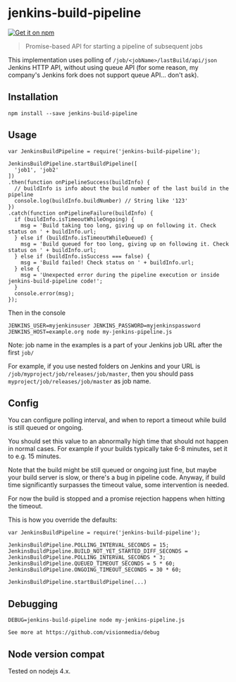 jenkins-build-pipeline
======================

[![Get it on npm](https://nodei.co/npm/jenkins-build-pipeline.png?compact=true)](https://www.npmjs.org/package/jenkins-build-pipeline)

> Promise-based API for starting a pipeline of subsequent jobs

This implementation uses polling of `/job/<jobName>/lastBuild/api/json` Jenkins HTTP API,
without using queue API (for some reason, my company's Jenkins fork does not support queue API... don't ask).

Installation
-----------

    npm install --save jenkins-build-pipeline

Usage
-----

    var JenkinsBuildPipeline = require('jenkins-build-pipeline');

    JenkinsBuildPipeline.startBuildPipeline([
      'job1', 'job2'
    ])
    .then(function onPipelineSuccess(buildInfo) {
      // buildInfo is info about the build number of the last build in the pipeline
      console.log(buildInfo.buildNumber) // String like '123'
    })
    .catch(function onPipelineFailure(buildInfo) {
      if (buildInfo.isTimeoutWhileOngoing) {
        msg = 'Build taking too long, giving up on following it. Check status on ' + buildInfo.url;
      } else if (buildInfo.isTimeoutWhileQueued) {
        msg = 'Build queued for too long, giving up on following it. Check status on ' + buildInfo.url;
      } else if (buildInfo.isSuccess === false) {
        msg = 'Build failed! Check status on ' + buildInfo.url;
      } else {
        msg = 'Unexpected error during the pipeline execution or inside jenkins-build-pipeline code!';
      }
      console.error(msg);
    });


Then in the console

    JENKINS_USER=myjenkinsuser JENKINS_PASSWORD=myjenkinspassword JENKINS_HOST=example.org node my-jenkins-pipeline.js

Note: job name in the examples is a part of your Jenkins job URL after the first `job/`

For example, if you use nested folders on Jenkins and your URL is `/job/myproject/job/releases/job/master`,
then you should pass `myproject/job/releases/job/master` as job name.

Config
------

You can configure polling interval, and when to report a timeout while build is still queued or ongoing.

You should set this value to an abnormally high time that should not happen in normal cases.
For example if your builds typically take 6-8 minutes, set it to e.g. 15 minutes.

Note that the build might be still queued or ongoing just fine, but maybe your build server is slow,
or there's a bug in pipeline code. Anyway, if build time significantly surpasses the timeout value,
some intervention is needed.

For now the build is stopped and a promise rejection happens when hitting the timeout.

This is how you override the defaults:

    var JenkinsBuildPipeline = require('jenkins-build-pipeline');

    JenkinsBuildPipeline.POLLING_INTERVAL_SECONDS = 15;
    JenkinsBuildPipeline.BUILD_NOT_YET_STARTED_DIFF_SECONDS = JenkinsBuildPipeline.POLLING_INTERVAL_SECONDS * 3;
    JenkinsBuildPipeline.QUEUED_TIMEOUT_SECONDS = 5 * 60;
    JenkinsBuildPipeline.ONGOING_TIMEOUT_SECONDS = 30 * 60;

    JenkinsBuildPipeline.startBuildPipeline(...)

Debugging
---------

    DEBUG=jenkins-build-pipeline node my-jenkins-pipeline.js

    See more at https://github.com/visionmedia/debug

Node version compat
-------------------

Tested on nodejs 4.x.

